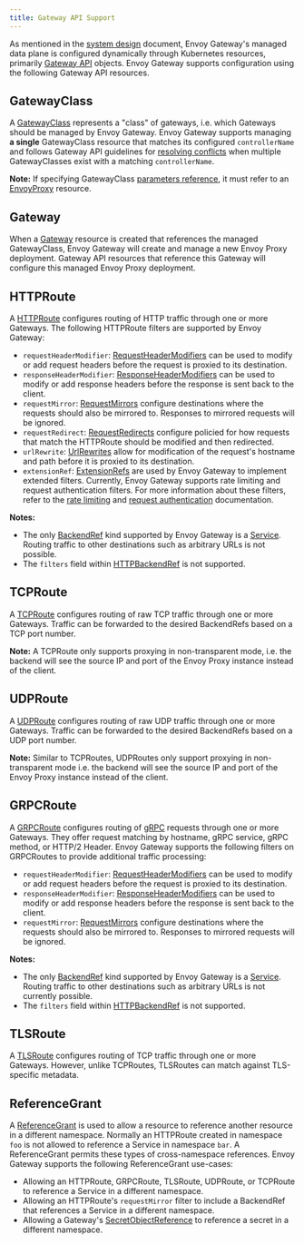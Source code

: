 ```yaml
---
title: Gateway API Support
---
```


As mentioned in the [system design](../../contributions/design/system-design) document, Envoy Gateway's managed data plane is configured dynamically through Kubernetes resources, primarily [Gateway API](https://gateway-api.sigs.k8s.io/) objects. Envoy Gateway supports configuration using the following Gateway API resources.

## GatewayClass

A [GatewayClass](https://gateway-api.sigs.k8s.io/reference/spec/#gateway.networking.k8s.io/v1.GatewayClass) represents a "class" of gateways, i.e. which Gateways should be managed by Envoy Gateway. Envoy Gateway supports managing **a single** GatewayClass resource that matches its configured `controllerName` and follows Gateway API guidelines for [resolving conflicts](https://gateway-api.sigs.k8s.io/concepts/guidelines/?h=conflict#conflicts) when multiple GatewayClasses exist with a matching `controllerName`.

**Note:** If specifying GatewayClass [parameters reference](https://gateway-api.sigs.k8s.io/reference/spec/#gateway.networking.k8s.io/v1.ParametersReference), it must refer to an [EnvoyProxy](../../api/extension_types#envoyproxy) resource.

## Gateway

When a [Gateway](https://gateway-api.sigs.k8s.io/reference/spec/#gateway.networking.k8s.io/v1.Gateway) resource is created that references the managed GatewayClass, Envoy Gateway will create and manage a new Envoy Proxy deployment. Gateway API resources that reference this Gateway will configure this managed Envoy Proxy deployment.

## HTTPRoute

A [HTTPRoute](https://gateway-api.sigs.k8s.io/reference/spec/#gateway.networking.k8s.io/v1.HTTPRoute) configures routing of HTTP traffic through one or more Gateways. The following HTTPRoute filters are supported by Envoy Gateway:

- `requestHeaderModifier`: [RequestHeaderModifiers](https://gateway-api.sigs.k8s.io/reference/spec/#gateway.networking.k8s.io/v1.HTTPRouteFilter) can be used to modify or add request headers before the request is proxied to its destination.
- `responseHeaderModifier`: [ResponseHeaderModifiers](https://gateway-api.sigs.k8s.io/reference/spec/#gateway.networking.k8s.io/v1.HTTPRouteFilter) can be used to modify or add response headers before the response is sent back to the client.
- `requestMirror`: [RequestMirrors](https://gateway-api.sigs.k8s.io/reference/spec/#gateway.networking.k8s.io/v1.HTTPRouteFilter) configure destinations where the requests should also be mirrored to. Responses to mirrored requests will be ignored.
- `requestRedirect`: [RequestRedirects](https://gateway-api.sigs.k8s.io/reference/spec/#gateway.networking.k8s.io/v1.HTTPRouteFilter) configure policied for how requests that match the HTTPRoute should be modified and then redirected.
- `urlRewrite`: [UrlRewrites](https://gateway-api.sigs.k8s.io/reference/spec/#gateway.networking.k8s.io/v1.HTTPRouteFilter) allow for modification of the request's hostname and path before it is proxied to its destination.
- `extensionRef`: [ExtensionRefs](https://gateway-api.sigs.k8s.io/reference/spec/#gateway.networking.k8s.io/v1.HTTPRouteFilterType) are used by Envoy Gateway to implement extended filters. Currently, Envoy Gateway supports rate limiting and request authentication filters. For more information about these filters, refer to the [rate limiting](../traffic/global-rate-limit) and [request authentication](../security/jwt-authentication) documentation.

**Notes:**
- The only [BackendRef](https://gateway-api.sigs.k8s.io/reference/spec/#gateway.networking.k8s.io/v1.BackendRef) kind supported by Envoy Gateway is a [Service](https://kubernetes.io/docs/concepts/services-networking/service/). Routing traffic to other destinations such as arbitrary URLs is not possible.
- The `filters` field within [HTTPBackendRef](https://gateway-api.sigs.k8s.io/reference/spec/#gateway.networking.k8s.io/v1.HTTPBackendRef) is not supported.

## TCPRoute

A [TCPRoute](https://gateway-api.sigs.k8s.io/reference/spec/#gateway.networking.k8s.io/v1alpha2.TCPRoute) configures routing of raw TCP traffic through one or more Gateways. Traffic can be forwarded to the desired BackendRefs based on a TCP port number.

**Note:** A TCPRoute only supports proxying in non-transparent mode, i.e. the backend will see the source IP and port of the Envoy Proxy instance instead of the client.

## UDPRoute

A [UDPRoute](https://gateway-api.sigs.k8s.io/reference/spec/#gateway.networking.k8s.io/v1alpha2.UDPRoute) configures routing of raw UDP traffic through one or more Gateways. Traffic can be forwarded to the desired BackendRefs based on a UDP port number.

**Note:** Similar to TCPRoutes, UDPRoutes only support proxying in non-transparent mode i.e. the backend will see the source IP and port of the Envoy Proxy instance instead of the client.

## GRPCRoute

A [GRPCRoute](https://gateway-api.sigs.k8s.io/reference/spec/#gateway.networking.k8s.io/v1alpha2.GRPCRoute) configures routing of [gRPC](https://grpc.io/) requests through one or more Gateways. They offer request matching by hostname, gRPC service, gRPC method, or HTTP/2 Header. Envoy Gateway supports the following filters on GRPCRoutes to provide additional traffic processing:

- `requestHeaderModifier`: [RequestHeaderModifiers](https://gateway-api.sigs.k8s.io/reference/spec/#gateway.networking.k8s.io/v1alpha2.GRPCRouteFilter) can be used to modify or add request headers before the request is proxied to its destination.
- `responseHeaderModifier`: [ResponseHeaderModifiers](https://gateway-api.sigs.k8s.io/reference/spec/#gateway.networking.k8s.io/v1alpha2.GRPCRouteFilter) can be used to modify or add response headers before the response is sent back to the client.
- `requestMirror`: [RequestMirrors](https://gateway-api.sigs.k8s.io/reference/spec/#gateway.networking.k8s.io/v1alpha2.GRPCRouteFilter) configure destinations where the requests should also be mirrored to. Responses to mirrored requests will be ignored.

**Notes:**
- The only [BackendRef](https://gateway-api.sigs.k8s.io/reference/spec/#gateway.networking.k8s.io/v1alpha2.GRPCRouteFilter) kind supported by Envoy Gateway is a [Service](https://kubernetes.io/docs/concepts/services-networking/service/). Routing traffic to other destinations such as arbitrary URLs is not currently possible.
- The `filters` field within [HTTPBackendRef](https://gateway-api.sigs.k8s.io/reference/spec/#gateway.networking.k8s.io/v1.HTTPBackendRef) is not supported.

## TLSRoute

A [TLSRoute](https://gateway-api.sigs.k8s.io/reference/spec/#gateway.networking.k8s.io/v1alpha2.TLSRoute) configures routing of TCP traffic through one or more Gateways. However, unlike TCPRoutes, TLSRoutes can match against TLS-specific metadata.

## ReferenceGrant

A [ReferenceGrant](https://gateway-api.sigs.k8s.io/reference/spec/#gateway.networking.k8s.io/v1alpha2.ReferenceGrant) is used to allow a resource to reference another resource in a different namespace. Normally an HTTPRoute created in namespace `foo` is not allowed to reference a Service in namespace `bar`. A ReferenceGrant permits these types of cross-namespace references. Envoy Gateway supports the following ReferenceGrant use-cases:

- Allowing an HTTPRoute, GRPCRoute, TLSRoute, UDPRoute, or TCPRoute to reference a Service in a different namespace.
- Allowing an HTTPRoute's `requestMirror` filter to include a BackendRef that references a Service in a different namespace.
- Allowing a Gateway's [SecretObjectReference](https://gateway-api.sigs.k8s.io/reference/spec/#gateway.networking.k8s.io/v1.SecretObjectReference) to reference a secret in a different namespace.
